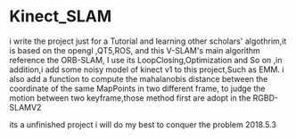 # Kinect_SLAM
i write the project just for a Tutorial and learning other scholars' algothrim,it is based on the opengl ,QT5,ROS, and this V-SLAM's main algorithm reference the ORB-SLAM, I use its LoopClosing,Optimization and So on ,in addition,i add some noisy model of kinect v1 to this project,Such as EMM. i also add a function to compute the mahalanobis distance between the coordinate of the same MapPoints in two different frame, to  judge the motion between two keyframe,those method first are adopt in the RGBD-SLAMV2 


its a unfinished project 
i will do my best to conquer the problem
2018.5.3 
